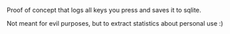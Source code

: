 Proof of concept that logs all keys you press and saves it to sqlite.

Not meant for evil purposes, but to extract statistics about personal use :\)
